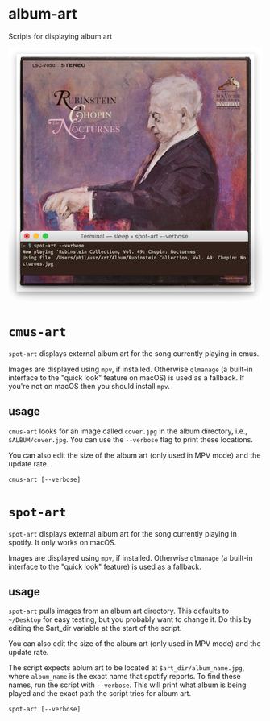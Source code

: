 # album-art

Scripts for displaying album art

![](sa.png)

# `cmus-art`

`spot-art` displays external album art for the song
currently playing in cmus.

Images are displayed using `mpv`, if installed. Otherwise `qlmanage` (a
built-in interface to the "quick look" feature on macOS) is used as a fallback.
If you're not on macOS then you should install `mpv`.

## usage

`cmus-art` looks for an image called `cover.jpg` in the album directory, i.e., 
`$ALBUM/cover.jpg`. You can use the `--verbose` flag to print these locations.

You can also edit the size of the album art (only used in MPV mode) and the
update rate.

```
cmus-art [--verbose]

```

# `spot-art`

`spot-art` displays external album art for the song
currently playing in spotify. It only works on macOS.

Images are displayed using `mpv`, if installed. Otherwise `qlmanage` (a
built-in interface to the "quick look" feature) is used as a fallback.

## usage

`spot-art` pulls images from an album art directory. This defaults to
`~/Desktop` for easy testing, but you probably want to change it. Do this by
editing the $art_dir variable at the start of the script.

You can also edit the size of the album art (only used in MPV mode) and the
update rate.

The script expects ablum art to be located at `$art_dir/album_name.jpg`, where
`album_name` is the exact name that spotify reports. To find these names, run
the script with `--verbose`. This will print what album is being played and
the exact path the script tries for album art.


```
spot-art [--verbose]

```
